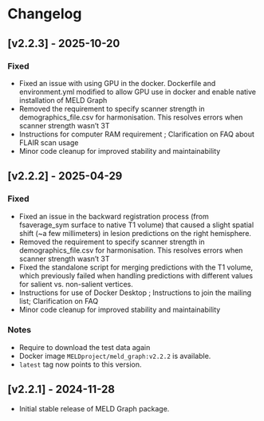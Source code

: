 # Changelog


## [v2.2.3] - 2025-10-20
### Fixed
- Fixed an issue with using GPU in the docker. Dockerfile and environment.yml modified to allow GPU use in docker and enable native installation of MELD Graph
- Removed the requirement to specify scanner strength in demographics_file.csv for harmonisation. This resolves errors when scanner strength wasn’t 3T
- Instructions for computer RAM requirement ; Clarification on FAQ about FLAIR scan usage
- Minor code cleanup for improved stability and maintainability


## [v2.2.2] - 2025-04-29
### Fixed
- Fixed an issue in the backward registration process (from fsaverage_sym surface to native T1 volume) that caused a slight spatial shift (~a few millimeters) in lesion predictions on the right hemisphere.
- Removed the requirement to specify scanner strength in demographics_file.csv for harmonisation. This resolves errors when scanner strength wasn’t 3T
- Fixed the standalone script for merging predictions with the T1 volume, which previously failed when handling predictions with different values for salient vs. non-salient vertices.
- Instructions for use of Docker Desktop ; Instructions to join the mailing list; Clarification on FAQ
- Minor code cleanup for improved stability and maintainability

### Notes
- Require to download the test data again
- Docker image `MELDproject/meld_graph:v2.2.2` is available.
- `latest` tag now points to this version.

## [v2.2.1] - 2024-11-28
- Initial stable release of MELD Graph package.